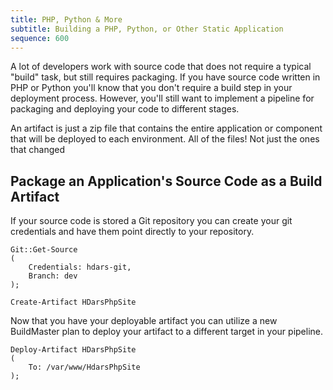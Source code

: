```yaml
---
title: PHP, Python & More
subtitle: Building a PHP, Python, or Other Static Application
sequence: 600
---
```


A lot of developers work with source code that does not require a typical "build" task, but still requires packaging. If you have source code written in PHP or Python you'll know that you don't require a build step in your deployment process. However, you'll still want to implement a pipeline for packaging and deploying your code to different stages. 

An artifact is just a zip file that contains the entire application or component that will be deployed to each environment. All of the files! Not just the ones that changed

## Package an Application's Source Code as a Build Artifact

If your source code is stored a Git repository you can create your git credentials and have them point directly to your repository. 
```
Git::Get-Source
(
    Credentials: hdars-git,    
    Branch: dev
);

Create-Artifact HDarsPhpSite
```

Now that you have your deployable artifact you can utilize a new BuildMaster plan to deploy your artifact to a different target in your pipeline. 

```
Deploy-Artifact HDarsPhpSite
(
    To: /var/www/HdarsPhpSite
);
```